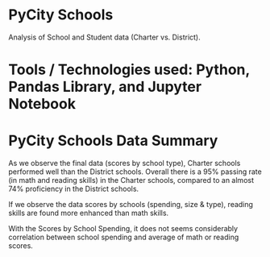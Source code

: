# PyCity Schools 

Analysis of School and Student data  (Charter vs. District).


# Tools / Technologies used: Python, Pandas Library, and Jupyter Notebook


# PyCity Schools Data Summary

As we observe the final data (scores by school type), Charter schools performed well than the District schools. Overall there is a 95% passing rate (in math and reading skills) in the Charter schools, compared to an almost 74% proficiency in the District schools. 

If we observe the data scores by schools (spending, size & type), reading skills are found more enhanced than math skills.

With the Scores by School Spending, it does not seems considerably correlation between school spending and average of math or reading scores.
